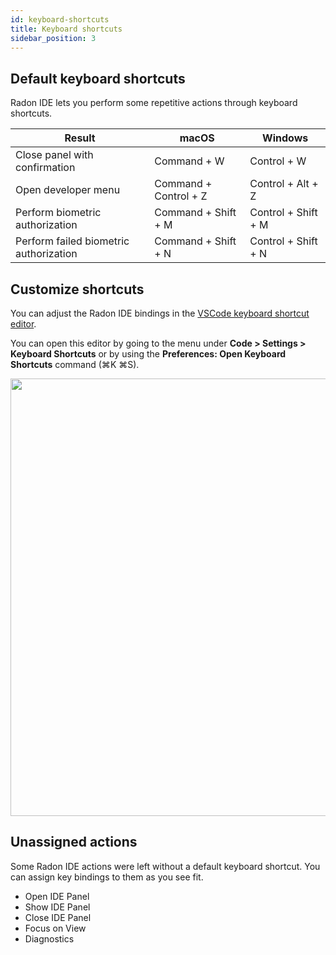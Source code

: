 ```yaml
---
id: keyboard-shortcuts
title: Keyboard shortcuts
sidebar_position: 3
---
```


## Default keyboard shortcuts

Radon IDE lets you perform some repetitive actions through keyboard shortcuts.

| Result                                 | macOS                 | Windows             |
| -------------------------------------- | --------------------- | ------------------- |
| Close panel with confirmation          | Command + W           | Control + W         |
| Open developer menu                    | Command + Control + Z | Control + Alt + Z   |
| Perform biometric authorization        | Command + Shift + M   | Control + Shift + M |
| Perform failed biometric authorization | Command + Shift + N   | Control + Shift + N |

## Customize shortcuts

You can adjust the Radon IDE bindings in the [VSCode keyboard shortcut editor](https://code.visualstudio.com/docs/getstarted/keybindings#_keyboard-shortcuts-editor).

You can open this editor by going to the menu under **Code > Settings > Keyboard Shortcuts** or by using the **Preferences: Open Keyboard Shortcuts** command (⌘K ⌘S).

<img width="700" src="/img/docs/ide_adjust_keybindings.png" />

## Unassigned actions

Some Radon IDE actions were left without a default keyboard shortcut. You can assign key bindings to them as you see fit.

- Open IDE Panel
- Show IDE Panel
- Close IDE Panel
- Focus on View
- Diagnostics
